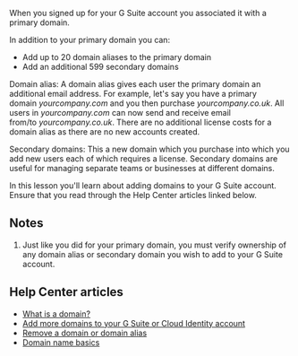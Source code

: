 When you signed up for your G Suite account you associated it with a primary domain.

In addition to your primary domain you can:

-   Add up to 20 domain aliases to the primary domain
-   Add an additional 599 secondary domains

Domain alias: A domain alias gives each user the primary domain an additional email address. For example, let's say you have a primary domain *yourcompany.com* and you then purchase *yourcompany.co.uk*. All users in *yourcompany.com* can now send and receive email from/to *yourcompany.co.uk*. There are no additional license costs for a domain alias as there are no new accounts created.

Secondary domains: This a new domain which you purchase into which you add new users each of which requires a license. Secondary domains are useful for managing separate teams or businesses at different domains.

In this lesson you'll learn about adding domains to your G Suite account. Ensure that you read through the Help Center articles linked below.

## Notes

1.  Just like you did for your primary domain, you must verify ownership of any domain alias or secondary domain you wish to add to your G Suite account.

## Help Center articles

-   [What is a domain?](https://support.google.com/a/answer/177483 "What is a domain?")
-   [Add more domains to your G Suite or Cloud Identity account](https://support.google.com/a/answer/7502379 "Add more domains to your G Suite or Cloud Identity account")
-   [Remove a domain or domain alias](https://support.google.com/a/answer/183028 "Remove a domain or domain alias")
-   [Domain name basics](https://support.google.com/a/answer/2573637 "Domain name basics")
